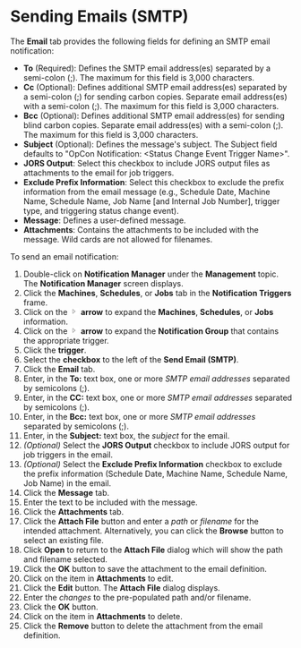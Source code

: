 # Sending Emails (SMTP)

The **Email** tab provides the following fields for defining an SMTP
email notification:

- **To** (Required): Defines the SMTP email address(es) separated by a
    semi-colon (;). The maximum for this field is 3,000 characters.
- **Cc** (Optional): Defines additional SMTP email address(es)
    separated by a semi-colon (;) for sending carbon copies. Separate
    email address(es) with a semi-colon (;). The maximum for this field
    is 3,000 characters.
- **Bcc** (Optional): Defines additional SMTP email address(es) for
    sending blind carbon copies. Separate email address(es) with a
    semi-colon (;). The maximum for this field is 3,000 characters.
- **Subject** (Optional): Defines the message's subject. The Subject
    field defaults to "OpCon Notification: <Status Change Event
    Trigger Name\>".
- **JORS Output**: Select this checkbox to include JORS output files
    as attachments to the email for job triggers.
- **Exclude Prefix Information**: Select this checkbox to exclude the
    prefix information from the email message (e.g., Schedule Date,
    Machine Name, Schedule Name, Job Name \[and Internal Job Number\],     trigger type, and triggering status change event).
- **Message**: Defines a user-defined message.
- **Attachments**: Contains the attachments to be included with the
    message. Wild cards are not allowed for filenames.

To send an email notification:

1. Double-click on **Notification Manager** under the **Management**
    topic. The **Notification Manager** screen displays.
2. Click the **Machines**, **Schedules**, or **Jobs** tab in the
    **Notification Triggers** frame.
3. Click on the ![Expand](../../../Resources/Images/EM/EMarrowtoexpand.png)
    **arrow** to expand the **Machines**, **Schedules**, or **Jobs**
    information.
4. Click on the ![Expand](../../../Resources/Images/EM/EMarrowtoexpand.png)
    **arrow** to expand the **Notification Group** that contains the
    appropriate trigger.
5. Click the **trigger**.
6. Select the **checkbox** to the left of the **Send Email (SMTP)**.
7. Click the **Email** tab.
8. Enter, in the **To:** text box, one or more *SMTP email addresses*
    separated by semicolons (;).
9. Enter, in the **CC:** text box, one or more *SMTP email addresses*
    separated by semicolons (;).
10. Enter, in the **Bcc:** text box, one or more *SMTP email addresses*
    separated by semicolons (;).
11. Enter, in the **Subject:** text box, the *subject* for the email.
12. *(Optional)* Select the **JORS Output** checkbox to
    include JORS output for job triggers in the email.
13. *(Optional)* Select the **Exclude Prefix
    Information** checkbox to exclude the prefix information (Schedule
    Date, Machine Name, Schedule Name, Job Name) in the email.
14. Click the **Message** tab.
15. Enter the text to be included with the message.
16. Click the **Attachments** tab.
17. Click the **Attach File** button and enter a *path* or *filename*
    for the intended attachment. Alternatively, you can click the
    **Browse** button to select an existing file.
18. Click **Open** to return to the **Attach File** dialog which will
    show the path and filename selected.
19. Click the **OK** button to save the attachment to the email
    definition.
20. Click on the item in **Attachments** to edit.
21. Click the **Edit** button. The **Attach File** dialog displays.
22. Enter the *changes* to the pre-populated path and/or filename.
23. Click the **OK** button.
24. Click on the item in **Attachments** to delete.
25. Click the **Remove** button to delete the attachment from the email
    definition.
